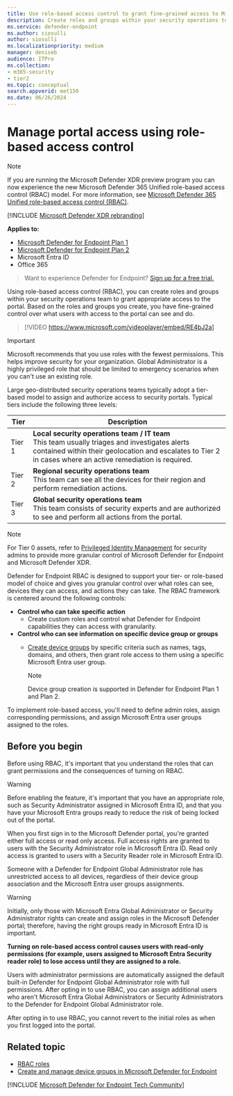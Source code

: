 ```yaml
---
title: Use role-based access control to grant fine-grained access to Microsoft Defender portal
description: Create roles and groups within your security operations to grant access to the portal.
ms.service: defender-endpoint
ms.author: siosulli
author: siosulli
ms.localizationpriority: medium
manager: deniseb
audience: ITPro
ms.collection:
- m365-security
- tier2
ms.topic: conceptual
search.appverid: met150
ms.date: 06/26/2024
---
```


# Manage portal access using role-based access control

> [!NOTE]
> If you are running the Microsoft Defender XDR preview program you can now experience the new Microsoft Defender 365 Unified role-based access control (RBAC) model. For more information, see [Microsoft Defender 365 Unified role-based access control (RBAC)](/defender-xdr/manage-rbac).

[!INCLUDE [Microsoft Defender XDR rebranding](../includes/microsoft-defender.md)]

**Applies to:**

- [Microsoft Defender for Endpoint Plan 1](microsoft-defender-endpoint.md)
- [Microsoft Defender for Endpoint Plan 2](microsoft-defender-endpoint.md)
- Microsoft Entra ID
- Office 365

> Want to experience Defender for Endpoint? [Sign up for a free trial.](https://signup.microsoft.com/create-account/signup?products=7f379fee-c4f9-4278-b0a1-e4c8c2fcdf7e&ru=https://aka.ms/MDEp2OpenTrial?ocid=docs-wdatp-rbac-abovefoldlink)

Using role-based access control (RBAC), you can create roles and groups within your security operations team to grant appropriate access to the  portal. Based on the roles and groups you create, you have fine-grained control over what users with access to the portal can see and do.

> [!VIDEO https://www.microsoft.com/videoplayer/embed/RE4bJ2a]

> [!IMPORTANT]
> Microsoft recommends that you use roles with the fewest permissions. This helps improve security for your organization. Global Administrator is a highly privileged role that should be limited to emergency scenarios when you can't use an existing role.

Large geo-distributed security operations teams typically adopt a tier-based model to assign and authorize access to security portals. Typical tiers include the following three levels:

|Tier|Description|
|---|---|
|Tier 1|**Local security operations team / IT team** <br/> This team usually triages and investigates alerts contained within their geolocation and escalates to Tier 2 in cases where an active remediation is required.|
|Tier 2|**Regional security operations team** <br/>This team can see all the devices for their region and perform remediation actions.|
|Tier 3|**Global security operations team** <br/>This team consists of security experts and are authorized to see and perform all actions from the portal.|

> [!NOTE]
> For Tier 0 assets, refer to [Privileged Identity Management](/azure/active-directory/privileged-identity-management/pim-configure) for security admins to provide more granular control of Microsoft Defender for Endpoint and Microsoft Defender XDR.

Defender for Endpoint RBAC is designed to support your tier- or role-based model of choice and gives you granular control over what roles can see, devices they can access, and actions they can take. The RBAC framework is centered around the following controls:

- **Control who can take specific action**
  - Create custom roles and control what Defender for Endpoint capabilities they can access with granularity.
- **Control who can see information on specific device group or groups**
  - [Create device groups](machine-groups.md) by specific criteria such as names, tags, domains, and others, then grant role access to them using a specific  Microsoft Entra user group.

    > [!NOTE]
    > Device group creation is supported in Defender for Endpoint Plan 1 and Plan 2.

To implement role-based access, you'll need to define admin roles, assign corresponding permissions, and assign Microsoft Entra user groups assigned to the roles.

## Before you begin

Before using RBAC, it's important that you understand the roles that can grant permissions and the consequences of turning on RBAC.

> [!WARNING]
> Before enabling the feature, it's important that you have an appropriate role, such as Security Administrator assigned in Microsoft Entra ID, and that you have your Microsoft Entra groups ready to reduce the risk of being locked out of the portal.

When you first sign in to the Microsoft Defender portal, you're granted either full access or read only access. Full access rights are granted to users with the Security Administrator role in Microsoft Entra ID. Read only access is granted to users with a Security Reader role in Microsoft Entra ID.

Someone with a Defender for Endpoint Global Administrator role has unrestricted access to all devices, regardless of their device group association and the Microsoft Entra user groups assignments.

> [!WARNING]
> Initially, only those with Microsoft Entra Global Administrator or Security Administrator rights can create and assign roles in the Microsoft Defender portal; therefore, having the right groups ready in Microsoft Entra ID is important.
>
> **Turning on role-based access control causes users with read-only permissions (for example, users assigned to Microsoft Entra Security reader role) to lose access until they are assigned to a role.**
>
> Users with administrator permissions are automatically assigned the default built-in Defender for Endpoint Global Administrator role with full permissions. After opting in to use RBAC, you can assign additional users who aren't Microsoft Entra Global Administrators or Security Administrators to the Defender for Endpoint Global Administrator role.
>
> After opting in to use RBAC, you cannot revert to the initial roles as when you first logged into the portal.

## Related topic

- [RBAC roles](/defender-office-365/migrate-to-defender-for-office-365-onboard#rbac-roles)
- [Create and manage device groups in Microsoft Defender for Endpoint](machine-groups.md)

[!INCLUDE [Microsoft Defender for Endpoint Tech Community](../includes/defender-mde-techcommunity.md)]
